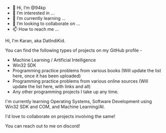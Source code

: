 - 👋 Hi, I’m @94kp
- 👀 I’m interested in ...
- 🌱 I’m currently learning ...
- 💞️ I’m looking to collaborate on ...
- 📫 How to reach me ...

<!---
94kp/94kp is a ✨ special ✨ repository because its `README.md` (this file) appears on your GitHub profile.
You can click the Preview link to take a look at your changes.
--->

Hi, I'm Karan, aka DatIndiKid.

You can find the following types of projects on my GitHub profile -

- Machine Learning / Artificial Intelligence
- Win32 SDK
- Programming practice problems from various books (Will update the list here, once it has been uploaded)
- Programming practice problems from various online sources (Will update the list here, with links and all)
- Any other programming projects I take up any time.

I'm currently learning Operating Systems, Software Development using Win32 SDK and COM, and Machine Learning/AI.

I'd love to collaborate on projects involving the same!

You can reach out to me on discord!
